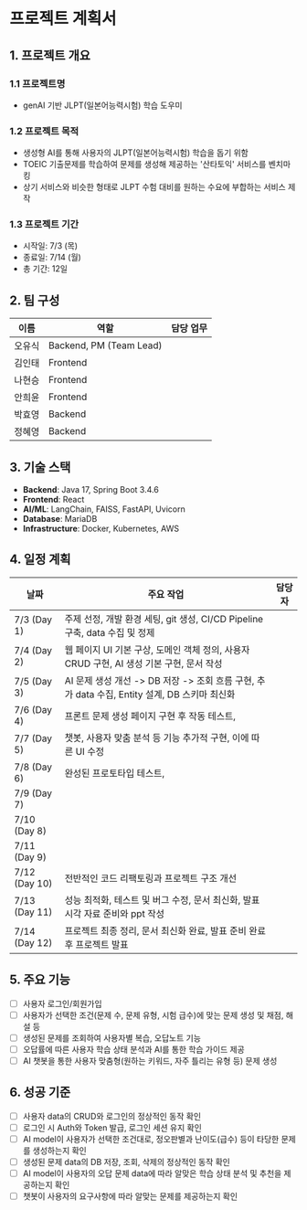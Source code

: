 # 프로젝트 계획서

## 1. 프로젝트 개요

### 1.1 프로젝트명

- genAI 기반 JLPT(일본어능력시험) 학습 도우미

### 1.2 프로젝트 목적

- 생성형 AI를 통해 사용자의 JLPT(일본어능력시험) 학습을 돕기 위함
- TOEIC 기출문제를 학습하여 문제를 생성해 제공하는 '산타토익' 서비스를 벤치마킹
- 상기 서비스와 비슷한 형태로 JLPT 수험 대비를 원하는 수요에 부합하는 서비스 제작

### 1.3 프로젝트 기간

- 시작일: 7/3 (목)
- 종료일: 7/14 (월)
- 총 기간: 12일

## 2. 팀 구성

| 이름   | 역할                    | 담당 업무 |
| ------ | ----------------------- | --------- |
| 오유식 | Backend, PM (Team Lead) |           |
| 김인태 | Frontend                |           |
| 나현승 | Frontend                |           |
| 안희윤 | Frontend                |           |
| 박효영 | Backend                 |           |
| 정혜영 | Backend                 |           |

## 3. 기술 스택

- **Backend**: Java 17, Spring Boot 3.4.6
- **Frontend**: React
- **AI/ML**: LangChain, FAISS, FastAPI, Uvicorn
- **Database**: MariaDB
- **Infrastructure**: Docker, Kubernetes, AWS

## 4. 일정 계획

| 날짜          | 주요 작업                                                                                     | 담당자 |
| ------------- | --------------------------------------------------------------------------------------------- | ------ |
| 7/3 (Day 1)   | 주제 선정, 개발 환경 세팅, git 생성, CI/CD Pipeline 구축, data 수집 및 정제                   |        |
| 7/4 (Day 2)   | 웹 페이지 UI 기본 구상, 도메인 객체 정의, 사용자 CRUD 구현, AI 생성 기본 구현, 문서 작성      |        |
| 7/5 (Day 3)   | AI 문제 생성 개선 -> DB 저장 -> 조회 흐름 구현, 추가 data 수집, Entity 설계, DB 스키마 최신화 |        |
| 7/6 (Day 4)   | 프론트 문제 생성 페이지 구현 후 작동 테스트,                                                  |        |
| 7/7 (Day 5)   | 챗봇, 사용자 맞춤 분석 등 기능 추가적 구현, 이에 따른 UI 수정                                 |        |
| 7/8 (Day 6)   | 완성된 프로토타입 테스트,                                                                     |        |
| 7/9 (Day 7)   |                                                                                               |        |
| 7/10 (Day 8)  |                                                                                               |        |
| 7/11 (Day 9)  |                                                                                               |        |
| 7/12 (Day 10) | 전반적인 코드 리팩토링과 프로젝트 구조 개선                                                   |        |
| 7/13 (Day 11) | 성능 최적화, 테스트 및 버그 수정, 문서 최신화, 발표 시각 자료 준비와 ppt 작성                 |        |
| 7/14 (Day 12) | 프로젝트 최종 정리, 문서 최신화 완료, 발표 준비 완료 후 프로젝트 발표                         |        |

## 5. 주요 기능

- [ ] 사용자 로그인/회원가입
- [ ] 사용자가 선택한 조건(문제 수, 문제 유형, 시험 급수)에 맞는 문제 생성 및 채점, 해설 등
- [ ] 생성된 문제를 조회하여 사용자별 복습, 오답노트 기능
- [ ] 오답률에 따른 사용자 학습 상태 분석과 AI를 통한 학습 가이드 제공
- [ ] AI 챗봇을 통한 사용자 맞춤형(원하는 키워드, 자주 틀리는 유형 등) 문제 생성

## 6. 성공 기준

- [ ] 사용자 data의 CRUD와 로그인의 정상적인 동작 확인
- [ ] 로그인 시 Auth와 Token 발급, 로그인 세션 유지 확인
- [ ] AI model이 사용자가 선택한 조건대로, 정오판별과 난이도(급수) 등이 타당한 문제를 생성하는지 확인
- [ ] 생성된 문제 data의 DB 저장, 조회, 삭제의 정상적인 동작 확인
- [ ] AI model이 사용자의 오답 문제 data에 따라 알맞은 학습 상태 분석 및 추천을 제공하는지 확인
- [ ] 챗봇이 사용자의 요구사항에 따라 알맞는 문제를 제공하는지 확인
